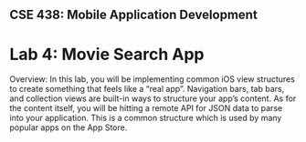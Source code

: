 ## CSE 438: Mobile Application Development ##
# Lab 4: Movie Search App #

Overview:
In this lab, you will be implementing common iOS view structures to create something that feels like a “real app”. 
Navigation bars, tab bars, and collection views are built-in ways to structure your app’s content. 
As for the content itself, you will be hitting a remote API for JSON data to parse into your application. 
This is a common structure which is used by many popular apps on the App Store.
